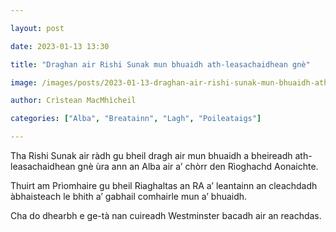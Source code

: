 ```yaml
---

layout: post

date: 2023-01-13 13:30

title: "Draghan air Rishi Sunak mun bhuaidh ath-leasachaidhean gnè"

image: /images/posts/2023-01-13-draghan-air-rishi-sunak-mun-bhuaidh-ath-leasachaidhean-gne.webp

author: Crìstean MacMhìcheil

categories: ["Alba", "Breatainn", "Lagh", "Poileataigs"]

---
```


Tha Rishi Sunak air ràdh gu bheil dragh air mun bhuaidh a bheireadh ath-leasachaidhean gnè ùra ann an Alba air a’ chòrr den Rìoghachd Aonaichte.

Thuirt am Prìomhaire gu bheil Riaghaltas an RA a’ leantainn an cleachdadh àbhaisteach le bhith a’ gabhail comhairle mun a’ bhuaidh.

Cha do dhearbh e ge-tà nan cuireadh Westminster bacadh air an reachdas.
